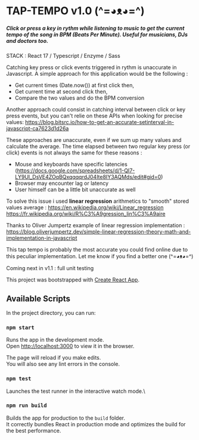 # TAP-TEMPO v1.0  (^=◕ᴥ◕=^)

##### Click or press a key in rythm while listening to music to get the current tempo of the song in BPM (Beats Per Minute). Useful for musicians, DJs and doctors too.
STACK : React 17 / Typescript / Enzyme / Sass

Catching key press or click events triggered in rythm is unaccurate in Javascript.
A simple approach for this application would be the following :
- Get current times (Date.now()) at first click then,
- Get current time at second click then,
- Compare the two values and do the BPM conversion

Another approach could consist in catching interval between click or key press events, but you can't relie on these APIs when looking for precise values: https://blog.bitsrc.io/how-to-get-an-accurate-setinterval-in-javascript-ca7623d1d26a

These approaches are unaccurate, even if we sum up many values and calculate the average.
The time elapsed between two regular key press (or click) events is not always the same for these reasons :
- Mouse and keyboards have specific latencies (https://docs.google.com/spreadsheets/d/1-QI7-LY9Ul_DsVE4ZOqBQxqqqqrdJ04Ite8IY3AQMds/edit#gid=0)
- Browser may encounter lag or latency
- User himself can be a little bit unaccurate as well

To solve this issue i used __linear regression__ arithmetics to "smooth" stored values average :
https://en.wikipedia.org/wiki/Linear_regression
https://fr.wikipedia.org/wiki/R%C3%A9gression_lin%C3%A9aire

Thanks to Oliver Jumpertz example of linear regression implementation :
https://blog.oliverjumpertz.dev/simple-linear-regression-theory-math-and-implementation-in-javascript

This tap tempo is probably the most accurate you could find online due to this peculiar implementation. Let me know if you find a better one (^=◕ᴥ◕=^)

Coming next in v1.1 : full unit testing

This project was bootstrapped with [Create React App](https://github.com/facebook/create-react-app).

## Available Scripts

In the project directory, you can run:

### `npm start`

Runs the app in the development mode.\
Open [http://localhost:3000](http://localhost:3000) to view it in the browser.

The page will reload if you make edits.\
You will also see any lint errors in the console.

### `npm test`

Launches the test runner in the interactive watch mode.\

### `npm run build`

Builds the app for production to the `build` folder.\
It correctly bundles React in production mode and optimizes the build for the best performance.
